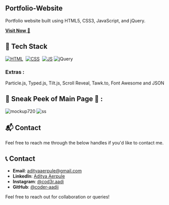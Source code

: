 ## Portfolio-Website
Portfolio website built using HTML5, CSS3, JavaScript, and jQuery.

<a href="https://portfolio-khushboo.netlify.app/" target="_blank">**Visit Now** 🚀</a>


## 📌 Tech Stack
[![HTML](https://img.shields.io/badge/html5%20-%23E34F26.svg?&style=for-the-badge&logo=html5&logoColor=white)](https://github.com/jigar-sable/Portfolio-Website/search?l=html)&nbsp;
[![CSS](https://img.shields.io/badge/css3%20-%231572B6.svg?&style=for-the-badge&logo=css3&logoColor=white)](https://github.com/jigar-sable/Portfolio-Website/search?l=css)&nbsp;
[![JS](https://img.shields.io/badge/javascript%20-%23323330.svg?&style=for-the-badge&logo=javascript&logoColor=%23F7DF1E)](https://github.com/jigar-sable/Portfolio-Website/search?l=javascript)
<img alt="jQuery" src="https://img.shields.io/badge/jquery-%230769AD.svg?style=for-the-badge&logo=jquery&logoColor=white"/>

### Extras : 
Particle.js, Typed.js, Tilt.js, Scroll Reveal, Tawk.to, Font Awesome and JSON

## 📌 Sneak Peek of Main Page 🙈 :
![mockup720](https://res.cloudinary.com/deoegf9on/image/upload/v1745725900/Snapshot-1_kxqiuq.png)
![ss](https://res.cloudinary.com/deoegf9on/image/upload/v1745725901/Snapshot-2_bxagc9.png)


<h2>📬 Contact</h2>

Feel free to reach me through the below handles if you'd like to contact me.

## 📞 Contact
- **Email**: [adityaaerpule@gmail.com](mailto:adityaaerpule@gmail.com)
- **LinkedIn**: [Aditya Aerpule](https://www.linkedin.com/in/aditya-aerpule-a22062309/)
- **Instagram**: [@cod3r.aadi](https://www.instagram.com/cod3r.aadi)
- **GitHub**: [@coder-aadii](https://github.com/coder-aadii)

Feel free to reach out for collaboration or queries!
